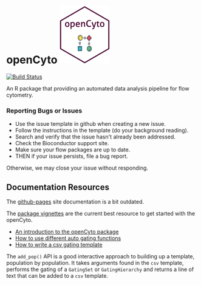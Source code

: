 openCyto [<img src="logo_mid.png"/>](http://github.com/RGLab/openCyto)
========
[![Build Status](https://github.com/RGLab/openCyto/workflows/build/badge.svg?branch=master)](https://github.com/RGLab/openCyto/actions)

An R package that providing an automated data analysis pipeline for flow cytometry.


### Reporting Bugs or Issues
- Use the issue template in github when creating a new issue. 
- Follow the instructions in the template (do your background reading).
- Search and verify that the issue hasn't already been addressed.
- Check the Bioconductor support site. 
- Make sure your flow packages are up to date.
- THEN if your issue persists, file a bug report.

Otherwise, we may close your issue without responding.

## Documentation Resources
The [github-pages](http://opencyto.org) site documentation is a bit outdated.

The [package vignettes](http://www.bioconductor.org/packages/devel/bioc/html/openCyto.html) are the current best resource to 
get started with the openCyto.

- [An introduction to the openCyto package](https://bioconductor.org/packages/devel/bioc/vignettes/openCyto/inst/doc/openCytoVignette.html)
- [How to use different auto gating functions](https://bioconductor.org/packages/devel/bioc/vignettes/openCyto/inst/doc/HowToAutoGating.html)
- [How to write a csv gating template](https://bioconductor.org/packages/devel/bioc/vignettes/openCyto/inst/doc/HowToWriteCSVTemplate.html)

The `add_pop()` API is a good interactive approach to building up a template, population by population. It takes arguments found in the `csv` template, performs the gating of a `GatingSet` or `GatingHierarchy` and returns a line of text that can be added to a `csv` template.

